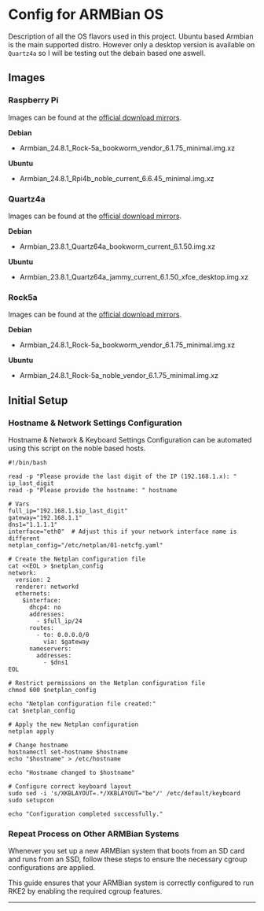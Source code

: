 # **Config for ARMBian OS**

[//]: # (since we started using the ROCK5a Board as our main SBC the dietpi image doesn't seem to want to boot on this device. Possibly a firmware issue but I'm looking into using a more natively maintained distro and armbian seems to be quite nice.)

[//]: # ()
[//]: # (Images can be found at the [official download mirrors]&#40;https://fi.mirror.armbian.de/dl/rock-5a/archive/&#41;. I'm using the image ``Armbian_24.5.3_Rock-5a_noble_vendor_6.1.43_minimal.img.xz`` this one is based on ubuntu LTS. I was thinking of also trying ``Armbian_24.5.3_Rock-5a_bookworm_vendor_6.1.43_minimal.img.xz`` as this one is based on debian and probably less bloated.)

Description of all the OS flavors used in this project. Ubuntu based Armbian is the main supported distro. However only a desktop version is available on ``Quartz4a`` so I will be testing out the debain based one aswell.

## Images

### Raspberry Pi

Images can be found at the [official download mirrors](https://fi.mirror.armbian.de/dl/rpi4b/archive/). 

**Debian**
- Armbian_24.8.1_Rock-5a_bookworm_vendor_6.1.75_minimal.img.xz

**Ubuntu**
- Armbian_24.8.1_Rpi4b_noble_current_6.6.45_minimal.img.xz

### Quartz4a

Images can be found at the [official download mirrors](https://fi.mirror.armbian.de/archive/quartz64a/archive/). 

**Debian**
- Armbian_23.8.1_Quartz64a_bookworm_current_6.1.50.img.xz

**Ubuntu**
- Armbian_23.8.1_Quartz64a_jammy_current_6.1.50_xfce_desktop.img.xz



### Rock5a

Images can be found at the [official download mirrors](https://fi.mirror.armbian.de/dl/rock-5a/archive/). 

**Debian**
- Armbian_24.8.1_Rock-5a_bookworm_vendor_6.1.75_minimal.img.xz

**Ubuntu**
- Armbian_24.8.1_Rock-5a_noble_vendor_6.1.75_minimal.img.xz


## **Initial Setup**

### **Hostname & Network Settings Configuration**

Hostname & Network & Keyboard Settings Configuration can be automated using this script on the noble based hosts.

````shell
#!/bin/bash

read -p "Please provide the last digit of the IP (192.168.1.x): " ip_last_digit
read -p "Please provide the hostname: " hostname

# Vars
full_ip="192.168.1.$ip_last_digit"
gateway="192.168.1.1"
dns1="1.1.1.1"
interface="eth0"  # Adjust this if your network interface name is different
netplan_config="/etc/netplan/01-netcfg.yaml"

# Create the Netplan configuration file
cat <<EOL > $netplan_config
network:
  version: 2
  renderer: networkd
  ethernets:
    $interface:
      dhcp4: no
      addresses:
        - $full_ip/24
      routes:
        - to: 0.0.0.0/0
          via: $gateway
      nameservers:
        addresses:
          - $dns1
EOL

# Restrict permissions on the Netplan configuration file
chmod 600 $netplan_config

echo "Netplan configuration file created:"
cat $netplan_config

# Apply the new Netplan configuration
netplan apply

# Change hostname
hostnamectl set-hostname $hostname
echo "$hostname" > /etc/hostname

echo "Hostname changed to $hostname"

# Configure correct keyboard layout
sudo sed -i 's/XKBLAYOUT=.*/XKBLAYOUT="be"/' /etc/default/keyboard
sudo setupcon

echo "Configuration completed successfully."
````


### **Repeat Process on Other ARMBian Systems**

Whenever you set up a new ARMBian system that boots from an SD card and runs from an SSD, follow these steps to ensure the necessary cgroup configurations are applied.

This guide ensures that your ARMBian system is correctly configured to run RKE2 by enabling the required cgroup features.

---



